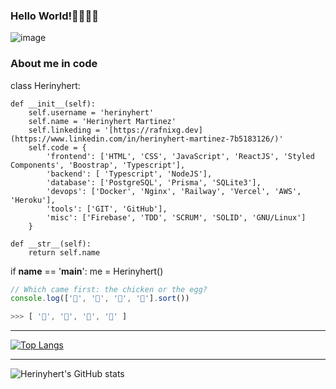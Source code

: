 ### Hello World!👋👨🏾‍💻


![image](https://media.licdn.com/dms/image/D4D16AQGm-DtICHeWzg/profile-displaybackgroundimage-shrink_350_1400/0/1664324987520?e=1678320000&v=beta&t=F_ncuaLthRA16BHNMo-jrtozBXNXsFGgLEbPWlp5WBQ)


### About me in code
class Herinyhert:

    def __init__(self):
        self.username = 'herinyhert'
        self.name = 'Herinyhert Martinez'
        self.linkeding = '[https://rafnixg.dev](https://www.linkedin.com/in/herinyhert-martinez-7b5183126/)'
        self.code = {
            'frontend': ['HTML', 'CSS', 'JavaScript', 'ReactJS', 'Styled Components', 'Boostrap', 'Typescript'],
            'backend': [ 'Typescript', 'NodeJS'],
            'database': ['PostgreSQL', 'Prisma', 'SQLite3'],
            'devops': ['Docker', 'Nginx', 'Railway', 'Vercel', 'AWS', 'Heroku'],
            'tools': ['GIT', 'GitHub'],
            'misc': ['Firebase', 'TDD', 'SCRUM', 'SOLID', 'GNU/Linux']
        }

    def __str__(self):
        return self.name


if __name__ == '__main__':
    me = Herinyhert()



```javascript
// Which came first: the chicken or the egg?
console.log(['🥚', '🐣', '🐥', '🐔'].sort())

>>> [ '🐔', '🐣', '🐥', '🥚' ]
```
<hr>

[![Top Langs](https://github-readme-stats.vercel.app/api/top-langs/?username=herinyhert&layout=compact&theme=dark)](https://github.com/herinyhert/github-readme-stats)

<hr>

![Herinyhert's GitHub stats](https://github-readme-stats.vercel.app/api?username=herinyhert&show_icons=true&count_private=true&theme=dark)

